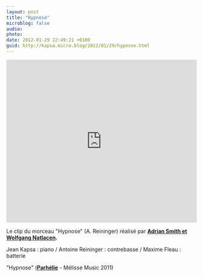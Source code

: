 ```yaml
---
layout: post
title: "Hypnose"
microblog: false
audio: 
photo: 
date: 2012-01-29 22:49:21 +0100
guid: http://kapsa.micro.blog/2012/01/29/hypnose.html
---
```

<iframe src="https://www.youtube.com/embed/AwInYIrbeeI" width="100%" height="430" frameborder="0" allowfullscreen="allowfullscreen"></iframe>

Le clip du morceau "Hypnose" (A. Reininger) réalisé par <strong><a title="Smith & Natlacen" href="http://www.momtomb.com/" target="_blank">Adrian Smith et Wolfgang Natlacen</a>.</strong>

Jean Kapsa : piano / Antoine Reininger : contrebasse / Maxime Fleau : batterie

"Hypnose" (<strong><a title="Acheter l'album Parhélie" href="http://www.amazon.fr/Parhélie-Kapsa-Antoine-Reininger-Maxime/dp/B004T6B9NI/ref=sr_1_1?ie=UTF8&qid=1327873685&sr=8-1" target="_blank">Parhélie</a></strong> - Mélisse Music 2011)

